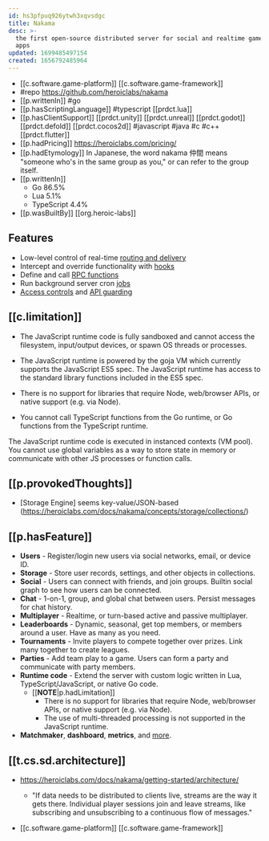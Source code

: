 ```yaml
---
id: hs3pfpuq926ytwh3xqvsdgc
title: Nakama
desc: >-
  the first open-source distributed server for social and realtime games and
  apps
updated: 1699485497154
created: 1656792485964
---
```


- [[c.software.game-platform]] [[c.software.game-framework]]
- #repo https://github.com/heroiclabs/nakama
- [[p.writtenIn]] #go
- [[p.hasScriptingLanguage]] #typescript [[prdct.lua]]
- [[p.hasClientSupport]] [[prdct.unity]] [[prdct.unreal]] [[prdct.godot]] [[prdct.defold]] [[prdct.cocos2d]] #javascript #java #c #c++ [[prdct.flutter]]
- [[p.hadPricing]] https://heroiclabs.com/pricing/
- [[p.hadEtymology]]  In Japanese, the word nakama 仲間 means "someone who's in the same group as you," or can refer to the group itself.
- [[p.writtenIn]] 
  - Go 86.5%
  - Lua 5.1%
  - TypeScript 4.4%
- [[p.wasBuiltBy]] [[org.heroic-labs]]

## Features
-   Low-level control of real-time [routing and delivery](https://heroiclabs.com/docs/nakama/server-framework/streams/)
-   Intercept and override functionality with [hooks](https://heroiclabs.com/docs/nakama/server-framework/introduction/#hooks)
-   Define and call [RPC functions](https://heroiclabs.com/docs/nakama/server-framework/introduction/#rpc-functions)
-   Run background server cron [jobs](https://heroiclabs.com/docs/nakama/guides/server-framework/background-jobs/)
-   [Access controls](https://heroiclabs.com/docs/nakama/concepts/storage/permissions/) and [API guarding](https://heroiclabs.com/docs/nakama/guides/server-framework/guarding-apis/)

## [[c.limitation]]

- The JavaScript runtime code is fully sandboxed and cannot access the filesystem, input/output devices, or spawn OS threads or processes.

- The JavaScript runtime is powered by the goja VM which currently supports the JavaScript ES5 spec. The JavaScript runtime has access to the standard library functions included in the ES5 spec.

- There is no support for libraries that require Node, web/browser APIs, or native support (e.g. via Node).

- You cannot call TypeScript functions from the Go runtime, or Go functions from the TypeScript runtime.

The JavaScript runtime code is executed in instanced contexts (VM pool). You cannot use global variables as a way to store state in memory or communicate with other JS processes or function calls.
  
## [[p.provokedThoughts]]

- [Storage Engine] seems key-value/JSON-based (https://heroiclabs.com/docs/nakama/concepts/storage/collections/)

## [[p.hasFeature]]

-   **Users** - Register/login new users via social networks, email, or device ID.
-   **Storage** - Store user records, settings, and other objects in collections.
-   **Social** - Users can connect with friends, and join groups. Builtin social graph to see how users can be connected.
-   **Chat** - 1-on-1, group, and global chat between users. Persist messages for chat history.
-   **Multiplayer** - Realtime, or turn-based active and passive multiplayer.
-   **Leaderboards** - Dynamic, seasonal, get top members, or members around a user. Have as many as you need.
-   **Tournaments** - Invite players to compete together over prizes. Link many together to create leagues.
-   **Parties** - Add team play to a game. Users can form a party and communicate with party members.
-   **Runtime code** - Extend the server with custom logic written in Lua, TypeScript/JavaScript, or native Go code.
    - [[**NOTE**|p.hadLimitation]]
      - There is no support for libraries that require Node, web/browser APIs, or native support (e.g. via Node).
      - The use of multi-threaded processing is not supported in the JavaScript runtime.
-   **Matchmaker**, **dashboard**, **metrics**, and [more](https://heroiclabs.com/docs).  

## [[t.cs.sd.architecture]]

- https://heroiclabs.com/docs/nakama/getting-started/architecture/
  - "If data needs to be distributed to clients live, streams are the way it gets there. Individual player sessions join and leave streams, like subscribing and unsubscribing to a continuous flow of messages."

- [[c.software.game-platform]] [[c.software.game-framework]]